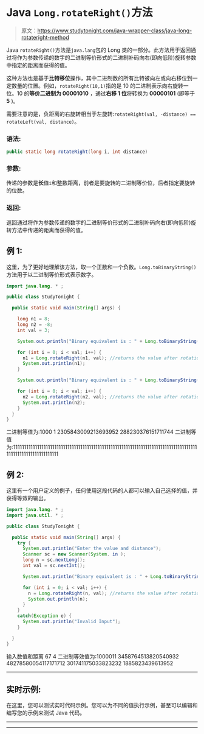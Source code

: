 # Java `Long.rotateRight()`方法

> 原文：<https://www.studytonight.com/java-wrapper-class/java-long-rotateright-method>

Java `rotateRight()`方法是`java.lang`包的 Long 类的一部分。此方法用于返回通过将作为参数传递的数字的二进制等价形式的二进制补码向右(即向低阶)旋转参数中指定的距离而获得的值。

这种方法也是基于**比特移位**操作，其中二进制数的所有比特被向左或向右移位到一定数量的位置。例如，`rotateRight(10,1)`指的是 10 的二进制表示向右旋转一位。10 的**等价二进制为 00001010** ，通过**右移 1 位**将转换为 **00000101** (即等于 **5** )。

需要注意的是，负距离的右旋转相当于左旋转:`rotateRight(val, -distance) == rotateLeft(val, distance)`。

### 语法:

```java
public static long rotateRight(long i, int distance) 
```

### 参数:

传递的参数是**长**值`i`和整数距离，前者是要旋转的二进制等价位，后者指定要旋转的位数。

### 返回:

返回通过将作为参数传递的数字的二进制等价形式的二进制补码向右(即向低阶)旋转方法中传递的距离而获得的值。

## 例 1:

这里，为了更好地理解该方法，取一个正数和一个负数。`Long.toBinaryString()`方法用于以二进制等价形式表示数字。

```java
import java.lang. * ;

public class StudyTonight {

  public static void main(String[] args) {

    long n1 = 8;
    long n2 = -8;
    int val = 3;

    System.out.println("Binary equivalent is : " + Long.toBinaryString(n1));

    for (int i = 0; i < val; i++) {
      n1 = Long.rotateRight(n1, val); //returns the value after rotation
      System.out.println(n1);
    }

    System.out.println("Binary equivalent is : " + Long.toBinaryString(n2));

    for (int i = 0; i < val; i++) {
      n2 = Long.rotateRight(n2, val); //returns the value after rotation
      System.out.println(n2);
    }
  }
}
```

二进制等值为:1000
1
2305843009213693952
288230376151711744
二进制等值为:1111111111111111111111111111111111111111111111111111111111111111111111111111111111111111111111111111111111111

## 例 2:

这里有一个用户定义的例子，任何使用这段代码的人都可以输入自己选择的值，并获得等效的输出。

```java
import java.lang. * ;
import java.util. * ;

public class StudyTonight {

  public static void main(String[] args) {
    try {
      System.out.println("Enter the value and distance");
      Scanner sc = new Scanner(System. in );
      long n = sc.nextLong();
      int val = sc.nextInt();

      System.out.println("Binary equivalent is : " + Long.toBinaryString(n));

      for (int i = 0; i < val; i++) {
        n = Long.rotateRight(n, val); //returns the value after rotation
        System.out.println(n);
      }
    }
    catch(Exception e) {
      System.out.println("Invalid Input");
    }

  }
}
```

输入数值和距离
67 4
二进制等效值为:1000011
3458764513820540932
48278580054117171712
301741175033823232
1885823439613952
* * * * * * * * * * * * * * * * * * * * * * * * * * * * * * * * * * * * * * * * * * * * * * * * * * * * * * *

## 实时示例:

在这里，您可以测试实时代码示例。您可以为不同的值执行示例，甚至可以编辑和编写您的示例来测试 Java 代码。

* * *

* * *